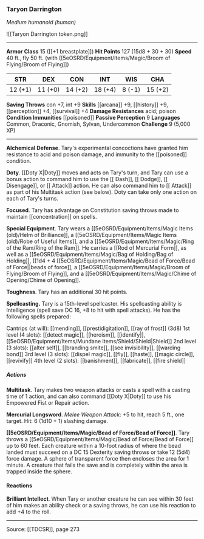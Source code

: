 ### Taryon Darrington
_Medium humanoid (human)_

![[Taryon Darrington token.png]]

---

**Armor Class** 15 ([[+1 breastplate]])
**Hit Points** 127 (15d8 + 30 + 30)
**Speed** 40 ft., fly 50 ft. (with [[5eOSRD/Equipment/Items/Magic/Broom of Flying/Broom of Flying]])

| STR     | DEX     | CON     | INT     | WIS     | CHA     |
|---------|---------|---------|---------|---------|---------|
| 12 (+1) | 11 (+0) | 14 (+2) | 18 (+4) | 8 (-1) | 15 (+2) |

**Saving Throws** con +7, int +9
**Skills** [[arcana]] +9, [[history]] +9, [[perception]] +4, [[survival]] +4
**Damage Resistances** acid; poison
**Condition Immunities** [[poisoned]]
**Passive Perception** 9
**Languages** Common, Draconic, Gnomish, Sylvan, Undercommon
**Challenge** 9 (5,000 XP)

---

**Alchemical Defense**. Tary's experimental concoctions have granted him resistance to acid and poison damage, and immunity to the [[poisoned]] condition.

**Doty**. [[Doty X|Doty]] moves and acts on Tary's turn, and Tary can use a bonus action to command him to use the [[ Dash]], [[ Dodge]], [[ Disengage]], or [[ Attack]] action. He can also command him to [[ Attack]] as part of his Multitask action (see below). Doty can take only one action on each of Tary's turns.

**Focused**. Tary has advantage on Constitution saving throws made to maintain [[concentration]] on spells.

**Special Equipment**. Tary wears a [[5eOSRD/Equipment/Items/Magic Items (old)/Helm of Brilliance]], a [[5eOSRD/Equipment/Items/Magic Items (old)/Robe of Useful Items]], and a [[5eOSRD/Equipment/Items/Magic/Ring of the Ram/Ring of the Ram]]. He carries a [[Rod of Mercurial Form]], as well as a [[5eOSRD/Equipment/Items/Magic/Bag of Holding/Bag of Holding]], [[1d4 + 4 [[5eOSRD/Equipment/Items/Magic/Bead of Force/Bead of Force||beads of force]], a [[5eOSRD/Equipment/Items/Magic/Broom of Flying/Broom of Flying]], and a [[5eOSRD/Equipment/Items/Magic/Chime of Opening/Chime of Opening]].

**Toughness**. Tary has an additional 30 hit points.

**Spellcasting.** Tary is a 15th-level spellcaster. His spellcasting ability is Intelligence (spell save DC 16, +8 to hit with spell attacks). He has the following spells prepared:

Cantrips (at will): [[mending]], [[prestidigitation]], [[ray of frost]] (3d8)
1st level (4 slots): [[detect magic]], [[heroism]], [[identify]], [[5eOSRD/Equipment/Items/Mundane Items/Shield/Shield|Shield]]
2nd level (3 slots): [[alter self]], [[branding smite]], [[see invisibility]], [[warding bond]]
3rd level (3 slots): [[dispel magic]], [[fly]], [[haste]], [[magic circle]], [[revivify]]
4th level (2 slots): [[banishment]], [[fabricate]], [[fire shield]]

##### Actions
**Multitask**. Tary makes two weapon attacks or casts a spell with a casting time of 1 action, and can also command [[Doty X|Doty]] to use his Empowered Fist or Repair action.

**Mercurial Longsword**. _Melee Weapon Attack:_ +5 to hit, reach 5 ft., one target. Hit: 6 (1d10 + 1) slashing damage.

**[[5eOSRD/Equipment/Items/Magic/Bead of Force/Bead of Force]]**. Tary throws a [[5eOSRD/Equipment/Items/Magic/Bead of Force/Bead of Force]] up to 60 feet. Each creature within a 10-foot radius of where the bead landed must succeed on a DC 15 Dexterity saving throws or take 12 (5d4) force damage. A sphere of transparent force then encloses the area for 1 minute. A creature that fails the save and is completely within the area is trapped inside the sphere.

#### Reactions
**Brilliant Intellect**. When Tary or another creature he can see within 30 feet of him makes an ability check or a saving throws, he can use his reaction to add +4 to the roll.


---

Source: [[TDCSR]], page 273
